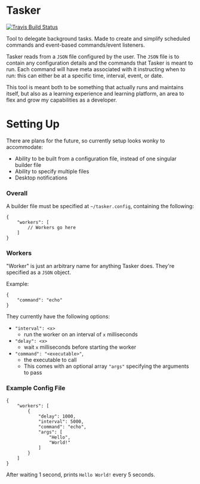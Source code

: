 # Tasker

[![Travis Build Status](https://travis-ci.org/chasb96/tasker.svg?branch=master)](https://travis-ci.org/chasb96/tasker)

Tool to delegate background tasks. Made to create and simplify scheduled commands and event-based commands/event listeners.

Tasker reads from a `JSON` file configured by the user. The `JSON` file is to contain any configuration details and the commands that Tasker is meant to run. Each command will have meta associated with it instructing when to run: this can either be at a specific time, interval, event, or date.

This tool is meant both to be something that actually runs and maintains itself, but also as a learning experience and learning platform, an area to flex and grow my capabilities as a developer.

# Setting Up

There are plans for the future, so currently setup looks wonky to accommodate:
* Ability to be built from a configuration file, instead of one singular builder file
* Ability to specify multiple files
* Desktop notifications

### Overall

A builder file must be specified at `~/tasker.config`, containing the following:

```
{
    "workers": [
        // Workers go here
    ]
}
```

### Workers

"Worker" is just an arbitrary name for anything Tasker does. They're specified as a `JSON` object.

Example:

```
{
    "command": "echo"
}
```

They currently have the following options:
* `"interval": <x>`
    - run the worker on an interval of `x` milliseconds
* `"delay": <x>`
    - wait `x` milliseconds before starting the worker
* `"command": "<executable>"`,
    - the executable to call
    - This comes with an optional array `"args"` specifying the arguments to pass

### Example Config File

```
{
    "workers": [
        {
            "delay": 1000,
            "interval": 5000,
            "command": "echo",
            "args": [
                "Hello",
                "World!"
            ]
        }
    ]
}
```

After waiting 1 second, prints `Hello World!` every 5 seconds.
